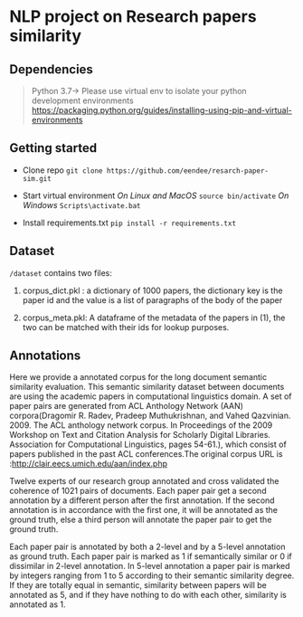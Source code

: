 # NLP project on Research papers similarity



## Dependencies

> Python 3.7-> Please use virtual env to isolate your python development environments https://packaging.python.org/guides/installing-using-pip-and-virtual-environments

## Getting started
* Clone repo
`git clone https://github.com/eendee/resarch-paper-sim.git`

* Start virtual environment
 *On Linux and MacOS*
  `source bin/activate`
 *On Windows*
  `Scripts\activate.bat`
* Install requirements.txt
  `pip install -r requirements.txt`


## Dataset
`/dataset` contains two files:
1. corpus_dict.pkl : a dictionary of 1000 papers, the dictionary key is the paper id and the value is a list of paragraphs of the body of the paper 

2. corpus_meta.pkl: A dataframe of the metadata of the papers in (1), the two can be matched with their ids for lookup purposes.

## Annotations 
Here we provide a annotated corpus for the long document semantic similarity evaluation. This semantic similarity dataset between documents are using the academic papers in computational linguistics domain. A set of paper pairs are generated from ACL Anthology Network (AAN) corpora(Dragomir R. Radev, Pradeep Muthukrishnan, and Vahed Qazvinian. 2009. The ACL anthology network corpus. In Proceedings of the 2009 Workshop on Text and Citation Analysis for Scholarly Digital Libraries. Association for Computational Linguistics, pages 54-61.), which consist of papers published in the past ACL conferences.The original corpus URL is :http://clair.eecs.umich.edu/aan/index.php

Twelve experts of our research group annotated and cross validated the coherence of 1021 pairs of documents. Each paper pair get a second annotation by a different person after the first annotation. If the second annotation is in accordance with the first one, it will be annotated as the ground truth, else a third person will annotate the paper pair to get the ground truth.

Each paper pair is annotated by both a 2-level and by a 5-level annotation as ground truth. Each paper pair is marked as 1 if semantically similar or 0 if dissimilar in 2-level annotation. In 5-level annotation a paper pair is marked by integers ranging from 1 to 5 according to their semantic similarity degree. If they are totally equal in semantic, similarity between papers will be annotated as 5, and if they have nothing to do with each other, similarity is annotated as 1.

